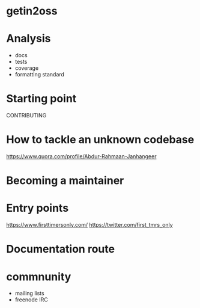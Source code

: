 # getin2oss


# Analysis

- docs
- tests
- coverage
- formatting standard


# Starting point

CONTRIBUTING

# How to tackle an unknown codebase

https://www.quora.com/profile/Abdur-Rahmaan-Janhangeer

# Becoming a maintainer

# Entry points

https://www.firsttimersonly.com/
https://twitter.com/first_tmrs_only

# Documentation route

# commnunity

- mailing lists
- freenode IRC

